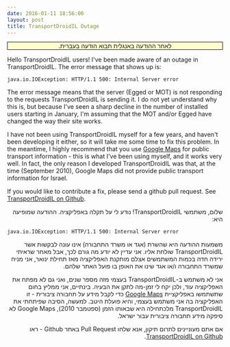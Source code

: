```yaml
---
date: 2016-01-11 18:56:00
layout: post
title: TransportDroidIL Outage
---
```


<div style="direction: rtl; border: 1px solid black; background-color: #ffc; text-align: center">
לאחר ההודעה באנגלית תבוא הודעה בעברית.
</div>

Hello TransportDroidIL users! I've been made aware of an outage in TransportDroidIL. The error message that shows up is:

```
java.io.IOException: HTTP/1.1 500: Internal Server error
```

The error message means that the server (Egged or MOT) is not responding to the requests TransportDroidIL is sending it. I do not yet understand why this is, but because I've seen a sharp decline in the number of installed users starting in January, I'm assuming that the MOT and/or Egged have changed the way their site works.

I have not been using TransportDroidIL myself for a few years, and haven't been developing it either, so it will take me some time to fix this problem. In the meantime, I highly recommend that you use [Google Maps](https://play.google.com/store/apps/details?id=com.google.android.apps.maps) for public transport information - this is what I've been using myself, and it works very well. In fact, the only reason I developed TransportDroidIL was that, at the time (September 2010), Google Maps did not provide public transport information for Israel.

If you would like to contribute a fix, please send a github pull request. See [TransportDroidIL on Github](https://github.com/lutzky/TransportDroidIL).

<div style="direction: rtl">
שלום, משתמשי TransportDroidIL! נודע לי על תקלה באפליקציה. ההודעה שמופיעה היא:
</div>

```
java.io.IOException: HTTP/1.1 500: Internal Server error
```

<div style="direction: rtl" markdown="1">
 משמעות ההודעה היא שהשרת (אגד או משרד התחבורה) אינו עונה לבקשות אשר TransportDroidIL שולחת אליו. אני עדיין לא יודע מה גורם לכך, אבל מאחר שראיתי ירידה חדה בכמות המשתמשים אצלם מותקנת האפליקציה מאז תחילת ינואר, אני מניח שמשרד התחבורה ו/או אגד שינו את האופן בו פועל האתר שלהם.
 
 אני לא משתמש ב-TransportDroidIL בעצמי מזה מספר שנים, ואני גם לא מפתח את האפליקציה עוד, ולכן יקח לי זמן-מה לתקן את הבעיה. בינתיים, אני ממליץ בחום שתשתמשו באפליקציית [Google Maps](https://play.google.com/store/apps/details?id=com.google.android.apps.maps) כדי לקבל מידע על תחבורה ציבורית - זו האפליקציה בה אני משתמש בעצמי, והיא פועלת היטב. למעשה, הסיבה שפיתחתי את TransportDroidIL מלכתחילה היא שבאותו הזמן (ספטמבר 2010), Google Maps לא סיפקה מידע תחבורה ציבורית עבור ישראל.
 
 אם אתם מעוניינים לתרום תיקון, אנא שלחו Pull Request באתר Github - ראו [TransportDroidIL on Github](https://github.com/lutzky/TransportDroidIL).
 </div>